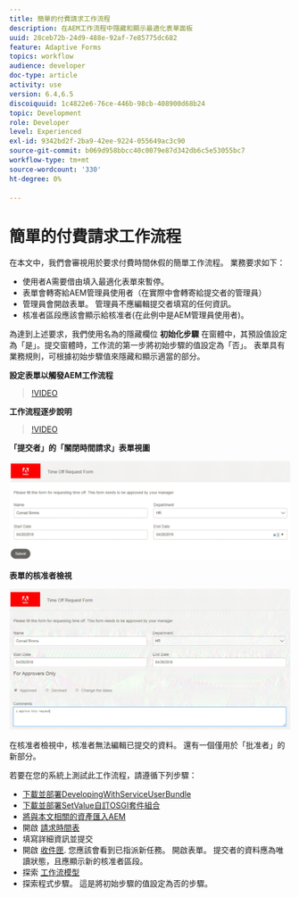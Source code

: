 ```yaml
---
title: 簡單的付費請求工作流程
description: 在AEM工作流程中隱藏和顯示最適化表單面板
uuid: 28ceb72b-24d9-488e-92af-7e85775dc682
feature: Adaptive Forms
topics: workflow
audience: developer
doc-type: article
activity: use
version: 6.4,6.5
discoiquuid: 1c4822e6-76ce-446b-98cb-408900d68b24
topic: Development
role: Developer
level: Experienced
exl-id: 9342bd2f-2ba9-42ee-9224-055649ac3c90
source-git-commit: b069d958bbcc40c0079e87d342db6c5e53055bc7
workflow-type: tm+mt
source-wordcount: '330'
ht-degree: 0%

---
```


# 簡單的付費請求工作流程

在本文中，我們會審視用於要求付費時間休假的簡單工作流程。 業務要求如下：

* 使用者A需要借由填入最適化表單來暫停。
* 表單會轉寄給AEM管理員使用者（在實際中會轉寄給提交者的管理員）
* 管理員會開啟表單。 管理員不應編輯提交者填寫的任何資訊。
* 核准者區段應該會顯示給核准者(在此例中是AEM管理員使用者)。

為達到上述要求，我們使用名為的隱藏欄位 **初始化步驟** 在窗體中，其預設值設定為「是」。提交窗體時，工作流的第一步將初始步驟的值設定為「否」。 表單具有業務規則，可根據初始步驟值來隱藏和顯示適當的部分。

**設定表單以觸發AEM工作流程**

>[!VIDEO](https://video.tv.adobe.com/v/28406?quality=9&learn=on)

**工作流程逐步說明**

>[!VIDEO](https://video.tv.adobe.com/v/28407?quality=9&learn=on)

**「提交者」的「關閉時間請求」表單視圖**

![初始化步驟](assets/initialstep.gif)

**表單的核准者檢視**

![approverview](assets/approversview.gif)

在核准者檢視中，核准者無法編輯已提交的資料。 還有一個僅用於「批准者」的新部分。

若要在您的系統上測試此工作流程，請遵循下列步驟：
* [下載並部署DevelopingWithServiceUserBundle](/help/forms/assets/common-osgi-bundles/DevelopingWithServiceUser.jar)
* [下載並部署SetValue自訂OSGI套件組合](/help/forms/assets/common-osgi-bundles/SetValueApp.core-1.0-SNAPSHOT.jar)
* [將與本文相關的資產匯入AEM](assets/helpxworkflow.zip)
* 開啟 [請求時間表](http://localhost:4502/content/dam/formsanddocuments/helpx/timeoffrequestform/jcr:content?wcmmode=disabled)
* 填寫詳細資訊並提交
* 開啟 [收件匣](http://localhost:4502/mnt/overlay/cq/inbox/content/inbox.html). 您應該會看到已指派新任務。 開啟表單。 提交者的資料應為唯讀狀態，且應顯示新的核准者區段。
* 探索 [工作流模型](http://localhost:4502/editor.html/conf/global/settings/workflow/models/helpxworkflow.html)
* 探索程式步驟。 這是將初始步驟的值設定為否的步驟。

